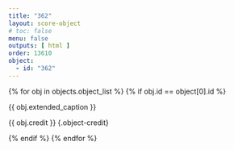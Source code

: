 ```yaml
---
title: "362"
layout: score-object
# toc: false
menu: false
outputs: [ html ]
order: 13610
object:
  - id: "362"
---
```


{% for obj in objects.object_list %}
{% if obj.id == object[0].id %}

{{ obj.extended_caption }}

{{ obj.credit }} {.object-credit}

{% endif %}
{% endfor %}

